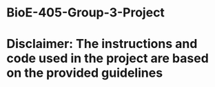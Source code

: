 # BioE-405-Group-3-Project
# Disclaimer: The instructions and code used in the project are based on the provided guidelines
#
